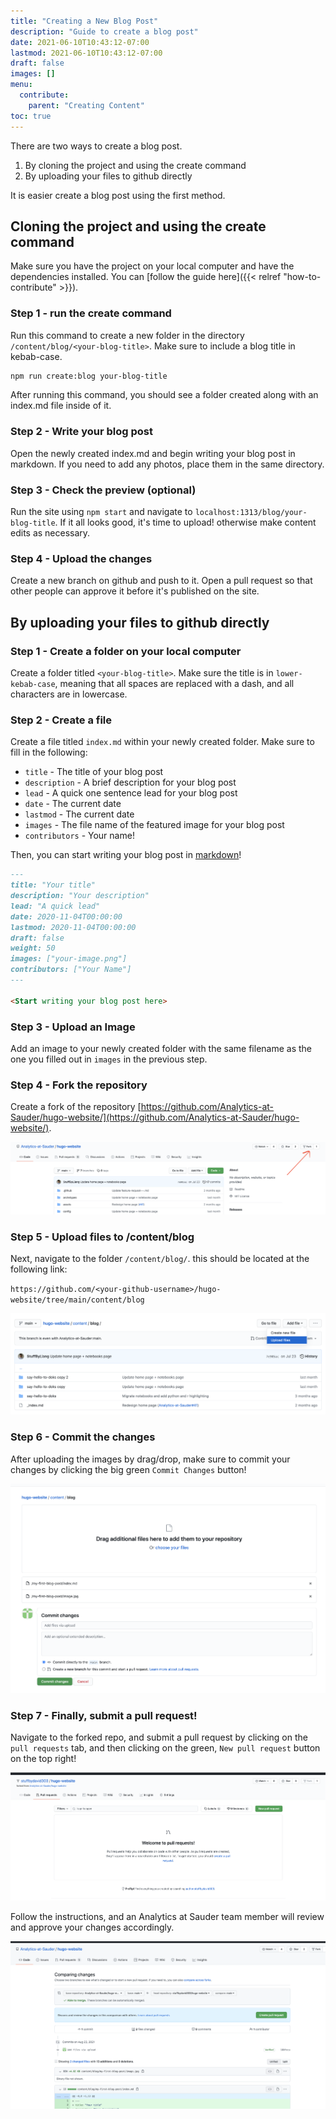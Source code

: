 ```yaml
---
title: "Creating a New Blog Post"
description: "Guide to create a blog post"
date: 2021-06-10T10:43:12-07:00
lastmod: 2021-06-10T10:43:12-07:00
draft: false
images: []
menu:
  contribute:
    parent: "Creating Content"
toc: true
---
```


There are two ways to create a blog post.

1. By cloning the project and using the create command
2. By uploading your files to github directly

It is easier create a blog post using the first method.

## Cloning the project and using the create command

Make sure you have the project on your local computer and have the dependencies installed. You can [follow the guide here]({{< relref "how-to-contribute" >}}).

### Step 1 - run the create command

Run this command to create a new folder in the directory `/content/blog/<your-blog-title>`. Make sure to include a blog title in kebab-case.

```bash
npm run create:blog your-blog-title
```

After running this command, you should see a folder created along with an index.md file inside of it.

### Step 2 - Write your blog post

Open the newly created index.md and begin writing your blog post in markdown. If you need to add any photos, place them in the same directory.

### Step 3 - Check the preview (optional)

Run the site using `npm start` and navigate to `localhost:1313/blog/your-blog-title`. If it all looks good, it's time to upload! otherwise make content edits as necessary.

### Step 4 - Upload the changes

Create a new branch on github and push to it. Open a pull request so that other people can approve it before it's published on the site.

## By uploading your files to github directly

### Step 1 - Create a folder on your local computer

Create a folder titled `<your-blog-title>`. Make sure the title is in `lower-kebab-case`, meaning that all spaces are replaced with a dash, and all characters are in lowercase.

### Step 2 - Create a file

Create a file titled `index.md` within your newly created folder. Make sure to fill in the following:

- `title` - The title of your blog post
- `description` - A brief description for your blog post
- `lead` - A quick one sentence lead for your blog post
- `date` - The current date
- `lastmod` - The current date
- `images` - The file name of the featured image for your blog post
- `contributors` - Your name!

Then, you can start writing your blog post in [markdown](https://www.markdownguide.org/)!

```markdown
---
title: "Your title"
description: "Your description"
lead: "A quick lead"
date: 2020-11-04T00:00:00
lastmod: 2020-11-04T00:00:00
draft: false
weight: 50
images: ["your-image.png"]
contributors: ["Your Name"]
---

<Start writing your blog post here>
```

### Step 3 - Upload an Image

Add an image to your newly created folder with the same filename as the one you filled out in `images` in the previous step.

### Step 4 - Fork the repository

Create a fork of the repository [https://github.com/Analytics-at-Sauder/hugo-website/](https://github.com/Analytics-at-Sauder/hugo-website/).

![png](fork.png)

### Step 5 - Upload files to /content/blog

Next, navigate to the folder `/content/blog/`. this should be located at the following link:

`https://github.com/<your-github-username>/hugo-website/tree/main/content/blog`

![png](upload.png)

### Step 6 - Commit the changes

After uploading the images by drag/drop, make sure to commit your changes by clicking the big green `Commit Changes` button!

![png](commit.png)

### Step 7 - Finally, submit a pull request!

Navigate to the forked repo, and submit a pull request by clicking on the `pull requests` tab, and then clicking on the green, `New pull request` button on the top right!

![png](pr.png)

Follow the instructions, and an Analytics at Sauder team member will review and approve your changes accordingly.

![png](pr2.png)

